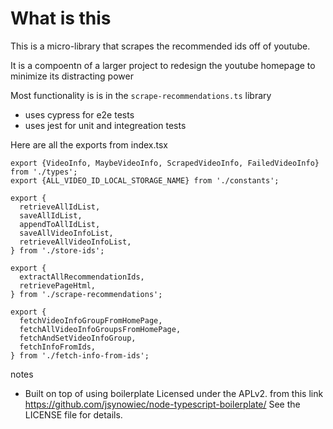 # What is this

This is a micro-library that scrapes the recommended ids off of youtube.

It is a compoentn of a larger project to redesign the youtube homepage
to minimize its distracting power

Most functionality is is in the `scrape-recommendations.ts` library

-   uses cypress for e2e tests
-   uses jest for unit and integreation tests

Here are all the exports from index.tsx

``` example
export {VideoInfo, MaybeVideoInfo, ScrapedVideoInfo, FailedVideoInfo} from './types';
export {ALL_VIDEO_ID_LOCAL_STORAGE_NAME} from './constants';

export {
  retrieveAllIdList,
  saveAllIdList,
  appendToAllIdList,
  saveAllVideoInfoList,
  retrieveAllVideoInfoList,
} from './store-ids';

export {
  extractAllRecommendationIds,
  retrievePageHtml,
} from './scrape-recommendations';

export {
  fetchVideoInfoGroupFromHomePage,
  fetchAllVideoInfoGroupsFromHomePage,
  fetchAndSetVideoInfoGroup,
  fetchInfoFromIds,
} from './fetch-info-from-ids';

```

notes

-   Built on top of using boilerplate Licensed under the APLv2. from
    this link
    <https://github.com/jsynowiec/node-typescript-boilerplate/> See the
    LICENSE file for details.
